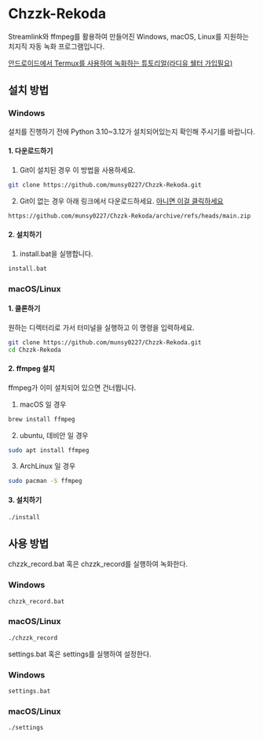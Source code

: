 #  Chzzk-Rekoda
Streamlink와 ffmpeg를 활용하여 만들어진 Windows, macOS, Linux를 지원하는 치지직 자동 녹화 프로그램입니다.

[안드로이드에서 Termux를 사용하여 녹화하는 튜토리얼(라디유 쉘터 가입필요)](https://shelter.id/radiyu5/id/419644)

## 설치 방법

### Windows
설치를 진행하기 전에 Python 3.10~3.12가 설치되어있는지 확인해 주시기를 바랍니다.

#### 1. 다운로드하기
1. Git이 설치된 경우 이 방법을 사용하세요.
```bash
git clone https://github.com/munsy0227/Chzzk-Rekoda.git
```
2. Git이 없는 경우 아래 링크에서 다운로드하세요. [아니면 이걸 클릭하세요](https://github.com/munsy0227/Chzzk-Rekoda/archive/refs/heads/main.zip)
```bash
https://github.com/munsy0227/Chzzk-Rekoda/archive/refs/heads/main.zip
```
#### 2. 설치하기
1. install.bat을 실행합니다.
```bash
install.bat
```
### macOS/Linux

#### 1. 클론하기
원하는 디렉터리로 가서 터미널을 실행하고 이 명령을 입력하세요.
```bash
git clone https://github.com/munsy0227/Chzzk-Rekoda.git
cd Chzzk-Rekoda
```
#### 2. ffmpeg 설치
ffmpeg가 이미 설치되어 있으면 건너뜁니다.
1. macOS 일 경우
```bash
brew install ffmpeg
```
2. ubuntu, 데비안 일 경우
```bash
sudo apt install ffmpeg
```
3. ArchLinux 일 경우
```bash
sudo pacman -S ffmpeg
```
#### 3. 설치하기
```bash
./install
```

## 사용 방법
chzzk_record.bat 혹은 chzzk_record를 실행하여 녹화한다.
### Windows
```bash
chzzk_record.bat
```
### macOS/Linux
```bash
./chzzk_record
```

settings.bat 혹은 settings를 실행하여 설정한다.
### Windows
```bash
settings.bat
```
### macOS/Linux
```bash
./settings
```
